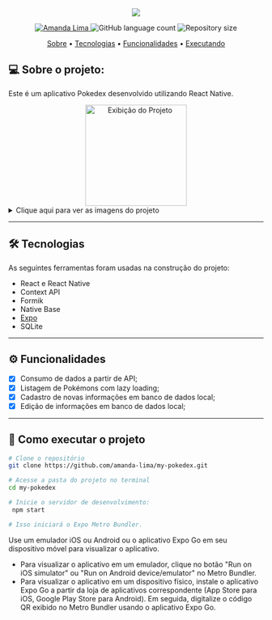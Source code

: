 

<!--Banner e logo-->

<div align="center">
<img src="https://archives.bulbagarden.net/media/upload/4/4b/Pok%C3%A9dex_logo.png">
</div>

<!-- Badges -->
<p align="center">
   <a href="https://www.linkedin.com/in/amanda-limasobrinho/">
      <img alt="Amanda Lima" src="https://img.shields.io/badge/-Amanda Lima-3D3398?style=flat&logo=Linkedin&logoColor=white" />
   </a>
  <img alt="GitHub language count" src="https://img.shields.io/github/languages/count/amanda-lima/my-pokedex?color=3D3398"/>
  <img alt="Repository size" src="https://img.shields.io/github/repo-size/amanda-lima/my-pokedex?color=3D3398"/>
</p>

<!-- Indice-->
<p align="center">
 <a href="#-sobre-o-projeto">Sobre</a> •
 <a href="#-tecnologias">Tecnologias</a> •
  <a href="#-funcionalidades">Funcionalidades</a> •
 <a href="#-como-executar-o-projeto">Executando</a> 


## 💻 Sobre o projeto:

Este é um aplicativo Pokedex desenvolvido utilizando React Native.

<div align="center">
  <img src="./assets/showcase.gif" alt="Exibição do Projeto" width="200"/>
</div>

<details>
<summary>Clique aqui para ver as imagens do projeto</summary>
<div align="center">
  <img src="https://i.imgur.com/Iz3rgVO.jpg" alt="Captura de Tela 1" width="200"/>
  <img src="https://i.imgur.com/ehEkc9Q.jpg" alt="Captura de Tela 2" width="200"/>
  <img src="https://i.imgur.com/CvSUs5U.jpg" alt="Captura de Tela 3" width="200"/>
  <img src="https://i.imgur.com/EeVUSWZ.jpg" alt="Captura de Tela 4" width="200"/>
</div>
</details>



---

## 🛠 Tecnologias

As seguintes ferramentas foram usadas na construção do projeto:

- React e React Native
- Context API
- Formik
- Native Base
- [Expo](https://expo.dev/)
- SQLite

---

## ⚙️ Funcionalidades

  - [x]  Consumo de dados a partir de API;
  - [x]  Listagem de Pokémons com lazy loading;
  - [x]  Cadastro de novas informações em banco de dados local;
  - [x]  Edição de informações em banco de dados local;

---


## 🚀 Como executar o projeto

``` bash
# Clone o repositório
git clone https://github.com/amanda-lima/my-pokedex.git

# Acesse a pasta do projeto no terminal
cd my-pokedex

# Inicie o servidor de desenvolvimento:
 npm start

# Isso iniciará o Expo Metro Bundler.
```

Use um emulador iOS ou Android ou o aplicativo Expo Go em seu dispositivo móvel para visualizar o aplicativo.

- Para visualizar o aplicativo em um emulador, clique no botão "Run on iOS simulator" ou "Run on Android device/emulator" no Metro Bundler.
- Para visualizar o aplicativo em um dispositivo físico, instale o aplicativo Expo Go a partir da loja de aplicativos correspondente (App Store para iOS, Google Play Store para Android). Em seguida, digitalize o código QR exibido no Metro Bundler usando o aplicativo Expo Go.